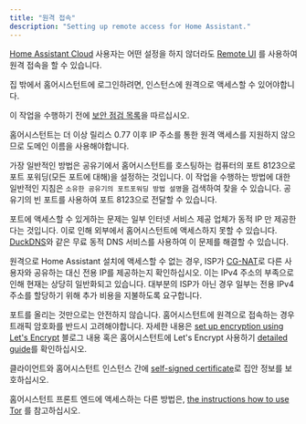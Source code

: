 ```yaml
---
title: "원격 접속"
description: "Setting up remote access for Home Assistant."
---
```


<div class='note'>
<a href="https://www.nabucasa.com">Home Assistant Cloud</a> 사용자는 어떤 설정을 하지 않더라도 <a href="https://www.nabucasa.com/config/remote/">Remote UI</a> 를 사용하여 원격 접속을 할 수 있습니다.
</div>

집 밖에서 홈어시스턴트에 로그인하려면, 인스턴스에 원격으로 액세스할 수 있어야합니다.

<div class='note warning'>

이 작업을 수행하기 전에 [보안 점검 목록](/docs/configuration/securing/)을 따르십시오.

</div>

<div class='note'>
홈어시스턴트는 더 이상 릴리스 0.77 이후 IP 주소를 통한 원격 액세스를 지원하지 않으므로 도메인 이름을 사용해야합니다.
</div>

가장 일반적인 방법은 공유기에서 홈어시스턴트를 호스팅하는 컴퓨터의 포트 8123으로 포트 포워딩(모든 포트에 대해)을 설정하는 것입니다. 이 작업을 수행하는 방법에 대한 일반적인 지침은 `소유한 공유기의 포트포워딩 방법 설명`을 검색하여 찾을 수 있습니다. 공유기의 빈 포트를 사용하여 포트 8123으로 전달할 수 있습니다.

포트에 액세스할 수 있게하는 문제는 일부 인터넷 서비스 제공 업체가 동적 IP 만 제공한다는 것입니다. 이로 인해 외부에서 홈어시스턴트에 액세스하지 못할 수 있습니다. [DuckDNS](https://www.duckdns.org/)와 같은 무료 동적 DNS 서비스를 사용하여 이 문제를 해결할 수 있습니다.

원격으로 Home Assistant 설치에 액세스할 수 없는 경우, ISP가 [CG-NAT](https://en.wikipedia.org/wiki/Carrier-grade_NAT)로 다른 사용자와 공유하는 대신 전용 IP를 제공하는지 확인하십시오. 이는 IPv4 주소의 부족으로 인해 현재는 상당히 일반화되고 있습니다. 대부분의 ISP가 아닌 경우 일부는 전용 IPv4 주소를 할당하기 위해 추가 비용을 지불하도록 요구합니다.

<div class='note'>

포트를 올리는 것만으로는 안전하지 않습니다. 홈어시스턴트에 원격으로 접속하는 경우 트래픽 암호화를 반드시 고려해야합니다. 자세한 내용은 [set up encryption using Let's Encrypt](/blog/2017/09/27/effortless-encryption-with-lets-encrypt-and-duckdns/) 블로그 내용 혹은 홈어시스턴트에 Let's Encrypt 사용하기 [detailed guide](/docs/ecosystem/certificates/lets_encrypt/)를 확인하십시오.

</div>

클라이언트와 홈어시스턴트 인스턴스 간에 [self-signed certificate](/docs/ecosystem/certificates/tls_self_signed_certificate/)로 집안 정보를 보호하십시오.

홈어시스턴트 프론트 엔드에 액세스하는 다른 방법은, [the instructions how to use Tor](/docs/ecosystem/tor/) 를 참고하십시오.
